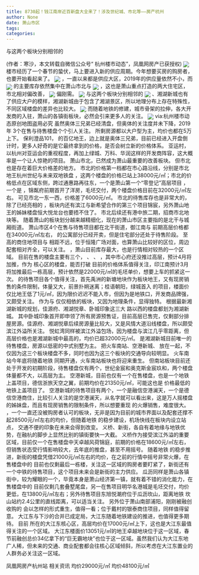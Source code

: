 ```yaml
---
title: 8730起！钱江南岸近百新盘大全来了！涉及世纪城、市北等——房产杭州
author: None
date: 萧山市区
tags: 
categories: 
---
```

与这两个板块分别相邻的
<!-- more -->
(作者：寒沙，本文转载自微信公众号“ 杭州楼市动态”，凤凰网房产已获授权)
<img align="center" border="0" src="//s0.ifengimg.com/2019/02/21/d31200ef7a8c7c6ee10b362679f60d90.jpg" />
楼市经历了一个春节的蛰伏，马上要进入新的供应周期。今年想要买房的购房者，也要开始看起来了。
<img align="center" border="0" src="//s2.ifengimg.com/2019/02/21/2559e08de343c391e5d2cc0e5764ab5b.jpg" />
，一直以来都是供应大区，2019年的供应量依然不小，而
<img align="center" border="0" src="//s1.ifengimg.com/2019/02/21/e4f1aa18564fd1e70407aac5ca9152ce.jpg" />
的主要库存依然集中在萧山市北与
<img align="center" border="0" src="//s3.ifengimg.com/2019/02/21/702d462cc08da8d505408ba38598e480.jpg" />
，这也是萧山重点打造的两大住宅区，市北相对偏改善，
<img align="center" border="0" src="//s3.ifengimg.com/2019/02/21/c89d80b3a573e280e999e14f55bcac6a.jpg" />
偏刚需。
<img align="center" border="0" src="//s1.ifengimg.com/2019/02/21/aedf8b8d5889c529afc2cec98199346a.jpg" />
与这两个板块分别相邻的
<img align="center" border="0" src="//s0.ifengimg.com/2019/02/21/41864b50428473109744934c25821391.jpg" />
、湘湖新城也有了供应大户的模样，湘湖新城由于包含了湘湖景区，所以地理分布上存在特殊性，不同区域楼盘的差异也比较大。
<img align="center" border="0" src="//s1.ifengimg.com/2019/02/21/efcfb58bcba341f48c307b8ec4ac90d3.jpg" />
而随着地铁的修建，城市骨架的拉伸，各大开发商的入驻，萧山的各镇街板块，必然会引来更多人的关注。
<img align="center" border="0" src="//s1.ifengimg.com/2019/02/21/5eda3400c3302391243fad7d7e237774.jpg" />
via:杭州楼市动态原创地图盗用必究
虽然奥体三兄弟已经清盘，但奥体的关注度并未下降，2019年
3个在售与待售楼盘个个引人关注。
所剩房源都以大户型为主，均价也都在5万上下。
保利澄品101，
的百亿地王，边上就是奥体三兄弟，目前已经进入开盘倒计时，更多人好奇的是它最终拿到的价格，是否会树立新的价格体系。
亚运村，以杭州对亚运会的重视程度，再加上绿城、万科、华润这样的开发商阵容，这大概率是一个让人惊艳的项目。
萧山市北，已然成为萧山最重要的改善板块。
但市北也是存在着巨大价格差的地方。
市北的价格第一档都在市心路沿线，分别是市北地王杭州世纪与未来双地铁盘
，这两个楼盘的价格已站上38000元/㎡；市北的价格低点在区域东侧，跨过通惠路再往东，一个是萧山第一个“零登记”高层项目
，一个是
，锦粼府前期首开了洋房，毛坯交付，两个楼盘价格目前在32000元/㎡左右。
可见市北一东一西，价格差了6000元/㎡。
市北的待售库存也是非常大的，除了已经亮相的
，板块内还有滨江与新希望合作的第三个项目锦宸，另外萧山地王的姊妹楼盘恒大悦龙台也要捂不住了。
市北后续还有港中旅二期，招商市北地块等。
随着萧山的板块划分越来越精细化，现在的萧山市区主要指的是北干与城厢街道。
萧山市区4个在售与待售项目都在北干街道，御江南与
前期高层价格都在34000元/㎡左右，
的公寓部分已经开卖，但是住宅部分还处于待售阶段。
至高的商住地项目与
相距不远，位于恒隆广场对面，也算萧山比较好的区位，周边配套相对齐全，可以关注。
，萧山目前库存最大，也是行情相对较热的一个区域。
目前在售的楼盘主要有三个，
、
、
，其中市心府还没推过高层，预计4月将加推，作为
核心区的楼盘，能否打破
目前的价格体系值得关注，印江南预计3月将加推最后一栋高层，预计依然是22000元/㎡的毛坯单价，想要上车的抓紧这一次。
的待售项目各个值得关注，首先禹洲的新塘地块作为板块地王，又有现房销售的条件限制，体量又大，前景扑朔迷离；桂语朝阳，绿城首入
的项目，楼面价仅比地王低了1元/㎡，因为限价迟迟不能入市，但因为是地铁口，开发商品牌强，又颇受关注。
作为与
仅仅相依的板块，又因为地理条件，显得独特。
根据最新湘湖新城的规划，佳源府、湘湖悦章、卧城印象这三大
路以西的楼盘都划为湘湖新城。
其中卧城印象首开即申领了所有房源预售证，目前高层已售完，仅剩部分排屋房源。佳源府、湘湖悦章后续房源量比较大，又是风情大道沿线楼盘，所以颇受滨江外溢所关注。
悦虹湾同样被滨江外溢包场，因为楼盘与滨江几乎零距离，但高层价格也是湘湖新城中最高的，均价已超32000元/㎡。
是湘湖新城目前唯一的待售楼盘，房源以低密的中式别墅为主。
把火车南站、空港新城、
放在一起，不仅因为这三个板块楼盘不多，同时也因为这三个板块的交通导向较明显。
火车南站今年底将随着地铁
同期开通，火车南站板块也将迎来重生。
但南站板块目前还处于开发的初期阶段，待售楼盘仅有两个，世纪金宸和奥克斯金宸玖和，两个楼盘体量都不大，以高层为主。
空港新城，目前也仅有一个在售楼盘，也是一个地铁上盖项目，德信浙旅天空之翼，前期均价在21350元/㎡，可能这也是
价格最低的地铁上盖项目了。
空港新城的待售项目有两个，一个是融信空港澜天，一个是德信空港商住，比较引人关注的是空港澜天，从名字就可以看出来，这是万人摇楼盘
的姊妹盘，而且有现房销售的限制条件，所以想要重现
的火爆销售，难度很大。
，一个一直还没被购房者认可的板块，无非是因为目前的城市界面以及配套还撑不起28500元/㎡左右的均价，但随着地铁
的稳步建设，机场快线在板块内设立站点，
交通不便的印象在未来会得到改变。
义桥、新街，各自有着地缘与地铁优势，在融杭的脚步上显然比别的镇街要快一大截。
义桥作为接受滨江外溢的重要区域，目前仅一个在售楼盘中天卓越风荷锦庭，前期的价格在18600元/㎡左右，但销售状态受行情影响较大，去年底的推盘，甚至不用摇号。
随着地铁
的稳步推进，新街的楼盘凭借21000元/㎡左右的均价，在之前的行情中摇号非常火爆，在售楼盘中的
目前也仅剩最后一栋楼，关注这一区域的购房者要盯紧了，新街还有一个中铁的待售项目，这个项目未来会是新街的主力供应。
瓜沥同样是萧山各镇街中，较为耀眼的一个，毕竟本身是萧山经济第一镇，就有着不错的消化能力，在售楼盘中的
目前仅剩几套叠墅尾盘，另一在售项目明华名港城是毛坯交付，均价更低，在13800元/㎡左右；另外待售项目东旭悦潮府位于瓜沥坎山，距离地铁
坎山站约2.4公里的直线距离，可以适当关注。
另外位于萧山南部浦阳，刚刚被融创收购的
会以怎样的形式重生，值得一看；位于戴村的银泰商住项目，同样值得留意。
大江东与下沙的合并已成定局，大江东随着地铁建设的推进，也值得更多期待。
目前
所在的大江东核心区，高层均价在17000元/㎡上下，这也是大江东最值得关注的一个区域。
大江东楼面价13051元/㎡的地王卓越地块位于这一区域，春节前融创总价34亿拿下的“巨无霸地块”也位于这一区域。虽然我们认为大江东地广人稀，但未来的交通、商业配套都会往核心区域倾斜，所以考虑在大江东置业的人群务必关注这一区域。
                        
                        
                        
                        
                                        
                    
                    
                
                    
                    
                    
                
                    
                
凤凰网房产杭州站
相关资讯
均价29000元/㎡
均价48100元/㎡
	                        
	                    
	                        
	                    

